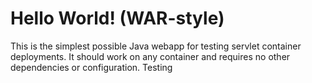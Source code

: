 Hello World! (WAR-style)
===============

This is the simplest possible Java webapp for testing servlet container deployments.  It should work on any container and requires no other dependencies or configuration. Testing
